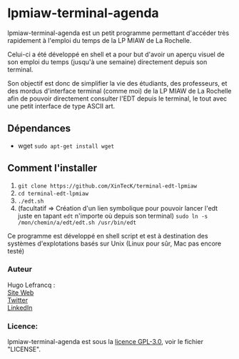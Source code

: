 # lpmiaw-terminal-agenda

lpmiaw-terminal-agenda est un petit programme permettant d'accéder très rapidement à l'emploi du temps de la LP MIAW de La Rochelle. 

Celui-ci a été développé en shell et a pour but d'avoir un aperçu visuel de son emploi du temps (jusqu'à une semaine) directement depuis son terminal. 

Son objectif est donc de simplifier la vie des étudiants, des professeurs, et des mordus d'interface terminal (comme moi) de la LP MIAW de La Rochelle afin de pouvoir directement consulter l'EDT depuis le terminal, le tout avec une petit interface de type ASCII art.

## Dépendances
- wget `sudo apt-get install wget`

## Comment l'installer
1.  `git clone https://github.com/XinTecK/terminal-edt-lpmiaw`
2.  `cd terminal-edt-lpmiaw`
3.  `./edt.sh`
4.  (facultatif => Création d'un lien symbolique pour pouvoir lancer l'edt juste en tapant `edt` n'importe où depuis son terminal) `sudo ln -s /mon/chemin/a/edt/edt.sh /usr/bin/edt`

Ce programme est développé en shell script et est à destination des systèmes d'explotations basés sur Unix (Linux pour sûr, Mac pas encore testé)

### Auteur
Hugo Lefrancq :  
[Site Web](https://hugolefrancq.fr)  
[Twitter](https://twitter.com/xinteck_)  
[LinkedIn](https://www.linkedin.com/in/hugo-lefrancq-b78ba5155/)

### Licence:
lpmiaw-terminal-agenda est sous la [licence GPL-3.0](https://www.gnu.org/licenses/gpl-3.0.en.html), voir le fichier "LICENSE".

